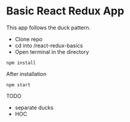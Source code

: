 # Basic React Redux App 
This app follows the duck pattern.

* Clone repo
* cd into /react-redux-basics
* Open terminal in the directory

```
npm install
```
After installation
```
npm start
```


TODO
* separate ducks
* HOC